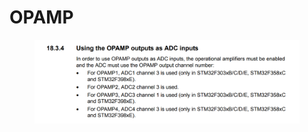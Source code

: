 # OPAMP

<figure><img src="../../.gitbook/assets/image (5) (3).png" alt=""><figcaption></figcaption></figure>
